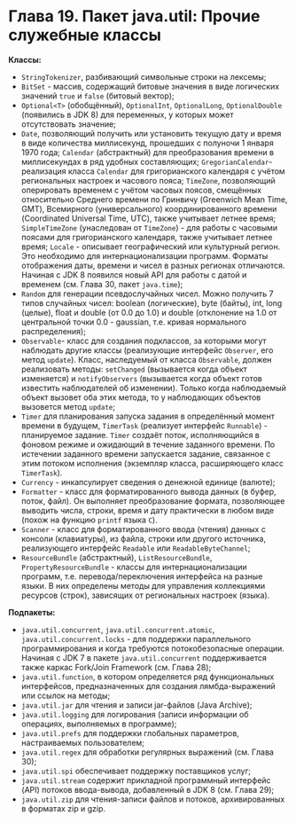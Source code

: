 # Глава 19. Пакет java.util: Прочие служебные классы

**Классы:**

* `StringTokenizer`, разбивающий символьные строки на лексемы;
* `BitSet` - массив, содержащий битовые значения в виде логических значений `true` и `false` (битовый вектор);
* `Optional<T>` (обобщённый), `OptionalInt`, `OptionalLong`, `OptionalDouble` 
  (появились в JDK 8) для переменных, у которых может отсутствовать значение;
* `Date`, позволяющий получить или установить текущую дату и время в виде
  количества миллисекунд, прошедших с полуночи 1 января 1970 года;
  `Calendar` (абстрактный) для преобразования времени в миллисекундах в ряд удобных составляющих;
  `GrеgоriаnСаlеndаr`- реализация класса `Calendar` для григорианского календаря с учётом региональных настроек и часового пояса;
  `TimeZone`, позволяющий оперировать временем с учётом часовых поясов, смещённых  относительно 
  Среднего времени по Гринвичу (Greenwich Mean Time, GMT),
  Всемирного (универсального) координированного времени (Coordinated Universal Time, UTC),
  также учитывает летнее время;
  `SimpleTimeZone` (унаследован от `TimeZone`) - для работы с часовыми поясами для григорианского календаря, 
  также учитывает летнее время; 
  `Locale` - описывает географический или культурный регион. Это необходимо для интернационализации программ. 
  Форматы отображения даты, времени и чисел в разных регионах отличаются.
  Начиная с JDK 8 появился новый API для работы с датой и временем (см. Глава 30, пакет `java.time`);
* `Random` для генерации псевдослучайных чисел. Можно получить 7 типов случайных чисел: boolean (логические), 
  byte (байты), int, long (целые), float и double (от 0.0 до 1.0) и double (отклонение на 1.0 от центральной точки 0.0 - 
  gaussian, т.е. кривая нормального распределения);
* `Observable`- класс для создания подклассов, за которыми могут наблюдать другие классы (реализующие интерфейс `Observer`, 
  его метод `update`). Класс, наследуемый от класса `Observable`, должен реализовать методы:
  `setChanged` (вызывается когда объект изменяется) и
  `notifyObservers` (вызывается когда объект готов известить наблюдателей об изменении). Только когда наблюдаемый объект
  вызовет оба этих метода, то у наблюдающих объектов вызовется метод `update`;
* `Timer` для планирования запуска задания в определённый момент времени в будущем,
  `TimerTask` (реализует интерфейс `Runnable`) - планируемое задание.
  `Timer` создаёт поток, исполняющийся в фоновом режиме и ожидающий в течение заданного времени. По истечении заданного 
  времени запускается задание, связанное с этим потоком исполнения (экземпляр класса, расширяющего класс `TimerTask`).
* `Currency` - инкапсулирует сведения о денежной единице (валюте);
* `Formatter` - класс для форматированного вывода данных (в буфер, поток, файл). Он выполняет преобразование формата,
  позволяющее выводить числа, строки, время и дату практически в любом виде (похож на функцию `printf` языка `C`).
* `Scanner` - класс для форматированного ввода (чтения) данных с консоли (клавиатуры), из файла, строки 
  или другого источника, реализующего интерфейс `Readable` или `ReadableByteChannel`;
* `ResourceBundle` (абстрактный), `ListResourceBundle`, `PropertyResourceBundle` - классы для интернационализации программ,
  т.е. перевода/переключения интерфейса на разные языки. В них определены методы для управления коллекциями ресурсов (строк), 
  зависящих от региональных настроек (языка).

**Подпакеты:**

* `java.util.concurrent`,
  `java.util.concurrent.atomic`,
  `java.util.concurrent.locks` - для поддержки параллельного программирования и когда требуются потокобезопасные операции.
  Начиная с JDK 7 в пакете `java.util.concurrent` поддерживается также каркас Fork/Join Framework (см. Глава 28);
* `java.util.function`, в котором определяется ряд функциональных интерфейсов, предназначенных для создания 
  лямбда-выражений или ссылок на методы;
* `java.util.jar` для чтения и записи jar-файлов (Java Archive);
* `java.util.logging` для логирования (записи информации об операциях, выполняемых в программе);
* `java.util.prefs` для поддержки глобальных параметров, настраиваемых пользователем;
* `java.util.regex` для обработки регулярных выражений (см. Глава 30);
* `java.util.spi` обеспечивает поддержку поставщиков услуг;
* `java.util.stream` содержит прикладной программный интерфейс (API) потоков ввода-вывода, добавленный в JDK 8 (см. Глава 29);
* `java.util.zip` для чтения-записи файлов и потоков, архивированных в форматах zip и gzip.
